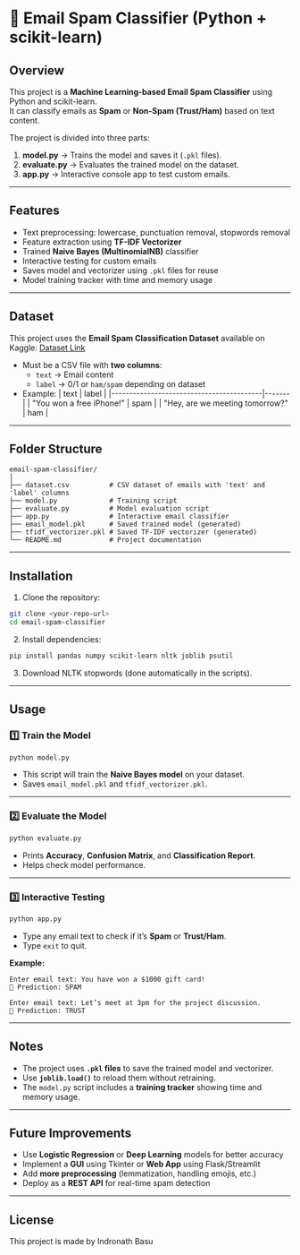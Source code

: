 # 📧 Email Spam Classifier (Python + scikit-learn)

## Overview
This project is a **Machine Learning-based Email Spam Classifier** using Python and scikit-learn.  
It can classify emails as **Spam** or **Non-Spam (Trust/Ham)** based on text content.  

The project is divided into three parts:

1. **model.py** → Trains the model and saves it (`.pkl` files).  
2. **evaluate.py** → Evaluates the trained model on the dataset.  
3. **app.py** → Interactive console app to test custom emails.

---

## Features
- Text preprocessing: lowercase, punctuation removal, stopwords removal  
- Feature extraction using **TF-IDF Vectorizer**  
- Trained **Naive Bayes (MultinomialNB)** classifier  
- Interactive testing for custom emails  
- Saves model and vectorizer using `.pkl` files for reuse  
- Model training tracker with time and memory usage  

---

## Dataset
This project uses the **Email Spam Classification Dataset** available on Kaggle: [Dataset Link](https://www.kaggle.com/datasets/purusinghvi/email-spam-classification-dataset?resource=download)

- Must be a CSV file with **two columns**:
  - `text` → Email content  
  - `label` → 0/1 or `ham/spam` depending on dataset  
- Example:
| text                                      | label |
|------------------------------------------|-------|
| "You won a free iPhone!"                  | spam  |
| "Hey, are we meeting tomorrow?"           | ham   |

---

## Folder Structure
```
email-spam-classifier/
│
├── dataset.csv          # CSV dataset of emails with 'text' and 'label' columns
├── model.py             # Training script
├── evaluate.py          # Model evaluation script
├── app.py               # Interactive email classifier
├── email_model.pkl      # Saved trained model (generated)
├── tfidf_vectorizer.pkl # Saved TF-IDF vectorizer (generated)
└── README.md            # Project documentation
```

---

## Installation

1. Clone the repository:
```bash
git clone <your-repo-url>
cd email-spam-classifier
```

2. Install dependencies:
```bash
pip install pandas numpy scikit-learn nltk joblib psutil
```

3. Download NLTK stopwords (done automatically in the scripts).

---

## Usage

### 1️⃣ Train the Model
```bash
python model.py
```
- This script will train the **Naive Bayes model** on your dataset.  
- Saves `email_model.pkl` and `tfidf_vectorizer.pkl`.

---

### 2️⃣ Evaluate the Model
```bash
python evaluate.py
```
- Prints **Accuracy**, **Confusion Matrix**, and **Classification Report**.  
- Helps check model performance.

---

### 3️⃣ Interactive Testing
```bash
python app.py
```
- Type any email text to check if it’s **Spam** or **Trust/Ham**.  
- Type `exit` to quit.

**Example:**
```
Enter email text: You have won a $1000 gift card!
🧠 Prediction: SPAM

Enter email text: Let’s meet at 3pm for the project discussion.
🧠 Prediction: TRUST
```

---

## Notes
- The project uses **`.pkl` files** to save the trained model and vectorizer.  
- Use **`joblib.load()`** to reload them without retraining.  
- The `model.py` script includes a **training tracker** showing time and memory usage.  

---

## Future Improvements
- Use **Logistic Regression** or **Deep Learning** models for better accuracy  
- Implement a **GUI** using Tkinter or **Web App** using Flask/Streamlit  
- Add **more preprocessing** (lemmatization, handling emojis, etc.)  
- Deploy as a **REST API** for real-time spam detection  

---

## License
This project is made by Indronath Basu